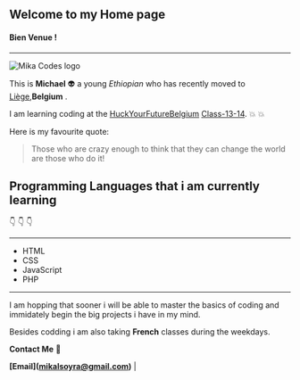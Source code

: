 ## Welcome to my Home page 
#### Bien Venue !
--------------------------------------------------------------------------------------------------------------------------------------
![Mika Codes logo](https://scontent.fbru2-1.fna.fbcdn.net/v/t1.0-9/13887099_2115141052044408_5883435857398942704_n.png?_nc_cat=101&ccb=2&_nc_sid=09cbfe&_nc_ohc=64ZDBFNjxxEAX9xqozX&_nc_ht=scontent.fbru2-1.fna&oh=cba5a094a1d5449acc6b579e24df8785&oe=60406682)

This is **Michael** :alien: a young *Ethiopian* who has recently moved to [Liège](https://en.liegetourisme.be/),**Belgium** .

I am learning coding at the [HuckYourFutureBelgium](https://github.com/HackYourFutureBelgium) [Class-13-14](https://github.com/HackYourFutureBelgium/class-13-14). 
:boom:  :collision:


Here is my favourite quote:  
> Those who are crazy enough to think that 
> they can change the world are those who do it!

Programming Languages that i am currently learning 
--------------------------------------------------
:point_down: :point_down: :point_down: 

--------------------------------------------------
* HTML
* CSS
* JavaScript
* PHP
--------------------------------------------------
I am hopping that sooner i will be able to master the basics of coding and immidately begin the big projects i have in my mind.

Besides codding i am also taking **French** classes during the weekdays. 

**Contact Me** :love_letter:

**[Email](<a href="mailto:mikalsoyra@gmail.com">mikalsoyra@gmail.com</a>)** |
